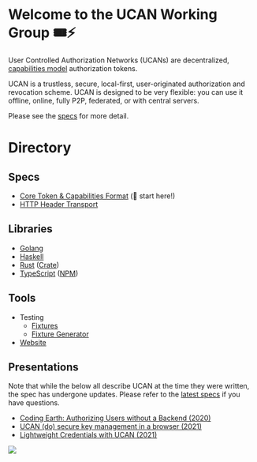 # Welcome to the UCAN Working Group :tickets::zap:

User Controlled Authorization Networks (UCANs) are decentralized, [capabilities model](https://en.wikipedia.org/wiki/Capability-based_security) authorization tokens.

UCAN is a trustless, secure, local-first, user-originated authorization and revocation scheme. UCAN is designed to be very flexible: you can use it offline, online, fully P2P, federated, or with central servers.

Please see the [specs](#specs) for more detail.

# Directory

## Specs

* [Core Token & Capabilities Format](https://github.com/ucan-wg/spec) (🏁 start here!)
* [HTTP Header Transport](https://github.com/ucan-wg/http-header-transport)
  
## Libraries

* [Golang](https://github.com/ucan-wg/go-ucan)
* [Haskell](https://github.com/fission-suite/fission/tree/main/hs-ucan)
* [Rust](https://github.com/cdata/rs-ucan) ([Crate](https://lib.rs/crates/ucan))
* [TypeScript](https://github.com/ucan-wg/ts-ucan) ([NPM](https://www.npmjs.com/package/ucans))
  
## Tools

* Testing
  * [Fixtures](https://github.com/ucan-wg/spec/tree/main/fixtures)
  * [Fixture Generator](https://github.com/ucan-wg/ucan-fixture-gen)
* [Website](https://github.com/ucan-wg/ucan-check)

## Presentations

Note that while the below all describe UCAN at the time they were written, the spec has undergone updates. Please refer to the [latest specs](#spec) if you have questions.

* [Coding Earth: Authorizing Users without a Backend (2020)](https://www.youtube.com/watch?v=qDLsUkaOjyQ)
* [UCAN (do) secure key management in a browser (2021)](https://vimeo.com/manage/videos/484309705?embedded=true&source=video_title&owner=127263708)
* [Lightweight Credentials with UCAN (2021)](https://fission.codes/blog/lightweight-credentials-ucan/)

![](https://raw.githubusercontent.com/ucan-wg/.github/main/assets/Reclining_UCAN_Toucan_transparent.png)
